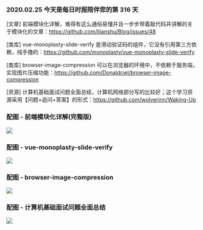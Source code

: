 ### 2020.02.25 今天是每日时报陪伴您的第 316 天

[文章] 前端模块化详解，难得有这么通俗易懂并且一步步带着敲代码并讲解的关于模块化的文章：<https://github.com/ljianshu/Blog/issues/48>

[类库] vue-monoplasty-slide-verify 是滑动验证码的组件，它没有引用第三方依赖，纯手撸的：<https://github.com/monoplasty/vue-monoplasty-slide-verify>

[类库] browser-image-compression 可以在浏览器的环境中，不依赖于服务端，实现图片压缩功能：<https://github.com/Donaldcwl/browser-image-compression>

[资源] 计算机基础面试问题全面总结，计算机网络部分写的比较好；这个学习资源采用【问题+追问+答案】的形式：<https://github.com/wolverinn/Waking-Up>


### 配图 - 前端模块化详解(完整版)
![](https://camo.githubusercontent.com/017d70127245257e6026938860612e431ff62f9f/68747470733a2f2f757365722d676f6c642d63646e2e786974752e696f2f323031382f31322f31362f313637623635306538643166636332333f773d3132343026683d35363426663d706e6726733d323532343734)

### 配图 - vue-monoplasty-slide-verify
![](http://qn.40zhe.com/20200225113342.png)

### 配图 - browser-image-compression
![](http://qn.40zhe.com/20200225113432.png)

### 配图 - 计算机基础面试问题全面总结
![](http://qn.40zhe.com/20200225113538.png)

